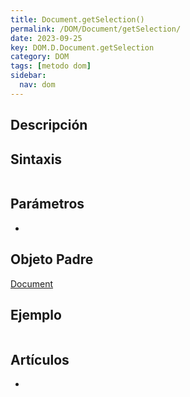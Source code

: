 ```yaml
---
title: Document.getSelection()
permalink: /DOM/Document/getSelection/
date: 2023-09-25
key: DOM.D.Document.getSelection
category: DOM
tags: [metodo dom]
sidebar:
  nav: dom
---
```


## Descripción


## Sintaxis


```javascript

```


## Parámetros

- 

## Objeto Padre


[Document](https://www.w3api.com/DOM/Document/)


## Ejemplo


```javascript

```


## Artículos

- 
